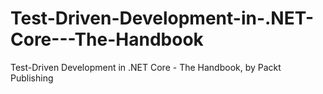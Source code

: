 # Test-Driven-Development-in-.NET-Core---The-Handbook
Test-Driven Development in .NET Core - The Handbook, by Packt Publishing
